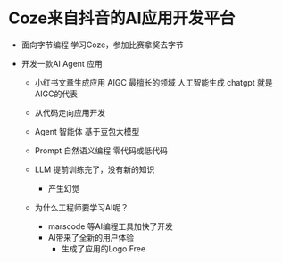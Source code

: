  # Coze来自抖音的AI应用开发平台

 - 面向字节编程
学习Coze，参加比赛拿奖去字节

 - 开发一款AI Agent 应用
   - 小红书文章生成应用 AIGC 最擅长的领域
     人工智能生成 chatgpt 就是AIGC的代表
   - 从代码走向应用开发
   - Agent 智能体
     基于豆包大模型
   - Prompt
    自然语义编程
    零代码或低代码
   - LLM 提前训练完了，没有新的知识
     - 产生幻觉

   - 为什么工程师要学习AI呢？
     - marscode 等AI编程工具加快了开发
     - AI带来了全新的用户体验
       - 生成了应用的Logo Free
